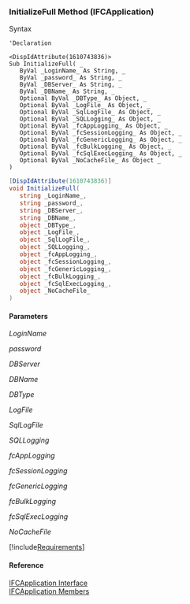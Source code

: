 ﻿### InitializeFull Method (IFCApplication)

Syntax

```vbnet
'Declaration

<DispIdAttribute(1610743836)>
Sub InitializeFull( _
   ByVal _LoginName_ As String, _
   ByVal _password_ As String, _
   ByVal _DBServer_ As String, _
   ByVal _DBName_ As String, _
   Optional ByVal _DBType_ As Object, _
   Optional ByVal _LogFile_ As Object, _
   Optional ByVal _SqlLogFile_ As Object, _
   Optional ByVal _SQLLogging_ As Object, _
   Optional ByVal _fcAppLogging_ As Object, _
   Optional ByVal _fcSessionLogging_ As Object, _
   Optional ByVal _fcGenericLogging_ As Object, _
   Optional ByVal _fcBulkLogging_ As Object, _
   Optional ByVal _fcSqlExecLogging_ As Object, _
   Optional ByVal _NoCacheFile_ As Object _
) 
```

```csharp
[DispIdAttribute(1610743836)]
void InitializeFull( 
   string _LoginName_,
   string _password_,
   string _DBServer_,
   string _DBName_,
   object _DBType_,
   object _LogFile_,
   object _SqlLogFile_,
   object _SQLLogging_,
   object _fcAppLogging_,
   object _fcSessionLogging_,
   object _fcGenericLogging_,
   object _fcBulkLogging_,
   object _fcSqlExecLogging_,
   object _NoCacheFile_
)
```

#### Parameters

_LoginName_

_password_

_DBServer_

_DBName_

_DBType_

_LogFile_

_SqlLogFile_

_SQLLogging_

_fcAppLogging_

_fcSessionLogging_

_fcGenericLogging_

_fcBulkLogging_

_fcSqlExecLogging_

_NoCacheFile_

[!include[Requirements](../partials/requirements.md)]

#### Reference

[IFCApplication Interface](FChoice.Foundation.Clarify.Compatibility~FChoice.Foundation.Clarify.Compatibility.IFCApplication.md)  
[IFCApplication Members](FChoice.Foundation.Clarify.Compatibility~FChoice.Foundation.Clarify.Compatibility.IFCApplication_members.md)